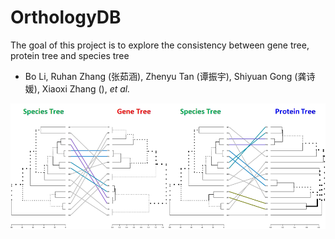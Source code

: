 # OrthologyDB

The goal of this project is to explore the consistency between gene tree, protein tree and species tree

- Bo Li, Ruhan Zhang (张茹涵), Zhenyu Tan (谭振宇), Shiyuan Gong (龚诗媛), Xiaoxi Zhang (), *et al.*

<img src = "images/homepage.png" width = "800" align = "middle"> 